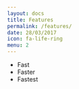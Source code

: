 ```yaml
---
layout: docs
title: Features
permalink: /features/
date: 28/03/2017
icon: fa-life-ring
menu: 2
---
```


* Fast
* Faster
* Fastest